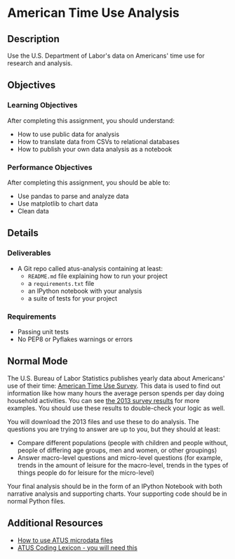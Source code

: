 # American Time Use Analysis

## Description

Use the U.S. Department of Labor's data on Americans' time use for research and analysis.

## Objectives

### Learning Objectives

After completing this assignment, you should understand:

* How to use public data for analysis
* How to translate data from CSVs to relational databases
* How to publish your own data analysis as a notebook

### Performance Objectives

After completing this assignment, you should be able to:

* Use pandas to parse and analyze data
* Use matplotlib to chart data
* Clean data

## Details

### Deliverables

* A Git repo called atus-analysis containing at least:
  * `README.md` file explaining how to run your project
  * a `requirements.txt` file
  * an IPython notebook with your analysis
  * a suite of tests for your project

### Requirements  

* Passing unit tests
* No PEP8 or Pyflakes warnings or errors

## Normal Mode

The U.S. Bureau of Labor Statistics publishes yearly data about Americans' use
of their time: [American Time Use Survey](http://www.bls.gov/tus/home.htm#data).
This data is used to find out information like how many hours the average person
spends per day doing household activities. You can see
[the 2013 survey results](http://www.bls.gov/news.release/atus.nr0.htm)
for more examples. You should use these results to double-check your logic as well.

You will download the 2013 files and use these to do analysis. The questions you are trying to answer are up to you, but they
should at least:

* Compare different populations (people with children and people without, people
  of differing age groups, men and women, or other groupings)
* Answer macro-level questions and micro-level questions (for example, trends
  in the amount of leisure for the macro-level, trends in the types of things
  people do for leisure for the micro-level)

Your final analysis should be in the form of an IPython Notebook with both
narrative analysis and supporting charts. Your supporting code should be in
normal Python files.



## Additional Resources

* [How to use ATUS microdata files](http://www.bls.gov/tus/howto.htm)
* [ATUS Coding Lexicon - you will need this](http://www.bls.gov/tus/lexicons.htm)
